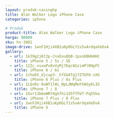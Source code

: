 ```yaml
---
layout: produk-casinghp
title: Alan Walker Logo iPhone Case
categories: iphone

# Produk
product-title: Alan Walker Logo iPhone Case
harga: 90000
sku: hn-3881
image-drive: 1wnF2Hji4XB1uKp0GLY1s5uArdqaXeDvA
gallery:
  - url: 1k39g2j6t2p-CnxEouQbB-1pxobBHGHHC
    title: iPhone 5 / 5s / SE
  - url: 1IZc_vsxwPx8vVyMj76qrAGzimPlRHpFC
    title: iPhone 6 / 6s
  - url: 1cho65_djcup3-_hfGGATg17Z7GF6-sXG
    title: iPhone 6 Plus / 6s Plus
  - url: 1LQsRz-9uWY1lWi_NpLdWqMwYXAGy6LIG
    title: iPhone 7 / 8
  - url: 1Gvr13bbeWRY4gkfhi1d5ffFbT-Pq55ka
    title: iPhone 7 Plus / 8 Plus
  - url: 1wnF2Hji4XB1uKp0GLY1s5uArdqaXeDvA
    title: iPhone X
---
```

